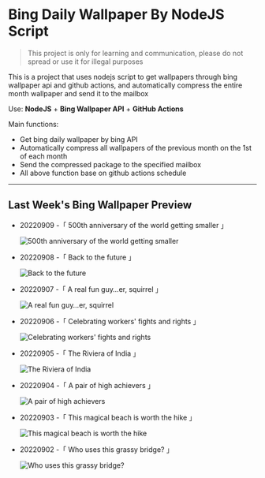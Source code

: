 # Bing Daily Wallpaper By NodeJS Script

> This project is only for learning and communication, please do not spread or use it for illegal purposes

This is a project that uses nodejs script to get wallpapers through bing wallpaper api and github actions, and automatically compress the entire month wallpaper and send it to the mailbox

Use: **NodeJS** + **Bing Wallpaper API** + **GitHub Actions**

Main functions:

- Get bing daily wallpaper by bing API
- Automatically compress all wallpapers of the previous month on the 1st of each month
- Send the compressed package to the specified mailbox
- All above function base on github actions schedule

---

## Last Week's Bing Wallpaper Preview

- 20220909 -「 500th anniversary of the world getting smaller 」 
  ![500th anniversary of the world getting smaller](https://bing.com/th?id=OHR.CircumnavigationAnni_EN-US9635067459_UHD.jpg&rf=LaDigue_UHD.jpg&pid=hp&w=3840&h=2160&rs=1&c=4)
- 20220908 -「 Back to the future 」 
  ![Back to the future](https://bing.com/th?id=OHR.MuseudoAmanha_EN-US9576177041_UHD.jpg&rf=LaDigue_UHD.jpg&pid=hp&w=3840&h=2160&rs=1&c=4)
- 20220907 -「 A real fun guy…er, squirrel 」 
  ![A real fun guy…er, squirrel](https://bing.com/th?id=OHR.SquirrelMushroom_EN-US8955570535_UHD.jpg&rf=LaDigue_UHD.jpg&pid=hp&w=3840&h=2160&rs=1&c=4)
- 20220906 -「 Celebrating workers' fights and rights 」 
  ![Celebrating workers' fights and rights](https://bing.com/th?id=OHR.GastoniaParade_EN-US8873564493_UHD.jpg&rf=LaDigue_UHD.jpg&pid=hp&w=3840&h=2160&rs=1&c=4)
- 20220905 -「 The Riviera of India 」 
  ![The Riviera of India](https://bing.com/th?id=OHR.ArambolBeach_EN-US7908449198_UHD.jpg&rf=LaDigue_UHD.jpg&pid=hp&w=3840&h=2160&rs=1&c=4)
- 20220904 -「 A pair of high achievers 」 
  ![A pair of high achievers](https://bing.com/th?id=OHR.MalaysiaTwinTowers_EN-US7848703415_UHD.jpg&rf=LaDigue_UHD.jpg&pid=hp&w=3840&h=2160&rs=1&c=4)
- 20220903 -「 This magical beach is worth the hike 」 
  ![This magical beach is worth the hike](https://bing.com/th?id=OHR.SeitanLimania_EN-US5452823219_UHD.jpg&rf=LaDigue_UHD.jpg&pid=hp&w=3840&h=2160&rs=1&c=4)
- 20220902 -「 Who uses this grassy bridge? 」 
  ![Who uses this grassy bridge?](https://bing.com/th?id=OHR.WildlifeCrossing_EN-US7691052130_UHD.jpg&rf=LaDigue_UHD.jpg&pid=hp&w=3840&h=2160&rs=1&c=4)